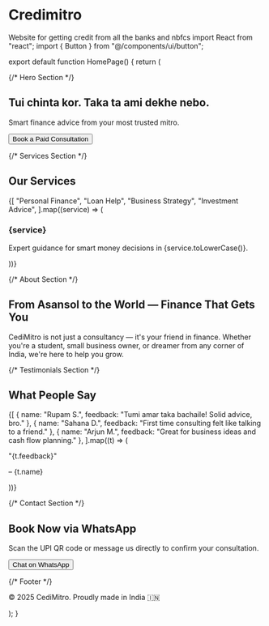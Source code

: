 # Credimitro
Website for getting credit from all the banks and nbfcs 
import React from "react"; import { Button } from "@/components/ui/button";

export default function HomePage() { return ( <div className="min-h-screen bg-white text-gray-900"> {/* Hero Section */} <section className="bg-gradient-to-br from-yellow-100 via-white to-white py-20 text-center px-4"> <h1 className="text-4xl md:text-5xl font-bold mb-4">Tui chinta kor. Taka ta ami dekhe nebo.</h1> <p className="text-lg md:text-xl mb-6">Smart finance advice from your most trusted mitro.</p> <Button className="bg-yellow-400 hover:bg-yellow-500 text-black px-6 py-3 text-lg rounded-xl shadow">Book a Paid Consultation</Button> </section>

{/* Services Section */}
  <section className="py-16 px-6 bg-gray-50">
    <h2 className="text-3xl font-semibold text-center mb-12">Our Services</h2>
    <div className="grid md:grid-cols-2 lg:grid-cols-4 gap-8 max-w-6xl mx-auto">
      {[
        "Personal Finance",
        "Loan Help",
        "Business Strategy",
        "Investment Advice",
      ].map((service) => (
        <div key={service} className="bg-white p-6 rounded-xl shadow hover:shadow-lg">
          <h3 className="text-xl font-semibold mb-2">{service}</h3>
          <p className="text-gray-600">Expert guidance for smart money decisions in {service.toLowerCase()}.</p>
        </div>
      ))}
    </div>
  </section>

  {/* About Section */}
  <section className="py-20 px-6 text-center bg-white">
    <h2 className="text-3xl font-bold mb-6">From Asansol to the World — Finance That Gets You</h2>
    <p className="max-w-2xl mx-auto text-gray-700">
      CediMitro is not just a consultancy — it's your friend in finance. Whether you're a student, small business owner, or dreamer from any corner of India, we're here to help you grow.
    </p>
  </section>

  {/* Testimonials Section */}
  <section className="bg-yellow-50 py-16 px-6">
    <h2 className="text-3xl font-semibold text-center mb-12">What People Say</h2>
    <div className="grid md:grid-cols-3 gap-6 max-w-6xl mx-auto">
      {[
        { name: "Rupam S.", feedback: "Tumi amar taka bachaile! Solid advice, bro." },
        { name: "Sahana D.", feedback: "First time consulting felt like talking to a friend." },
        { name: "Arjun M.", feedback: "Great for business ideas and cash flow planning." },
      ].map((t) => (
        <div key={t.name} className="bg-white p-6 rounded-xl shadow">
          <p className="text-gray-800 italic mb-2">"{t.feedback}"</p>
          <p className="text-sm font-semibold">– {t.name}</p>
        </div>
      ))}
    </div>
  </section>

  {/* Contact Section */}
  <section className="bg-gray-900 text-white py-16 px-6 text-center">
    <h2 className="text-3xl font-bold mb-4">Book Now via WhatsApp</h2>
    <p className="mb-6">Scan the UPI QR code or message us directly to confirm your consultation.</p>
    <Button className="bg-green-500 hover:bg-green-600 text-white px-6 py-3 text-lg rounded-xl shadow">Chat on WhatsApp</Button>
  </section>

  {/* Footer */}
  <footer className="bg-black text-white text-center py-6">
    <p>&copy; 2025 CediMitro. Proudly made in India 🇮🇳</p>
  </footer>
</div>

); }

